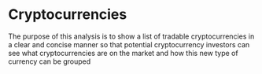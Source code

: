 # Cryptocurrencies

The purpose of this analysis is to show a list of tradable cryptocurrencies in a clear and concise manner so that potential cryptocurrency investors can see what cryptocurrencies are on the market and how this new type of currency can be grouped 